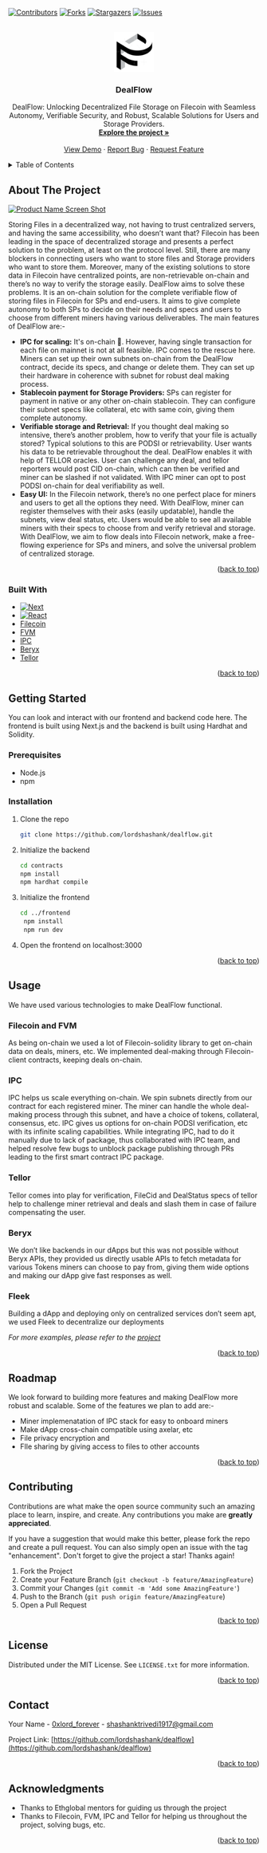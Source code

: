 <!-- Improved compatibility of back to top link: See: https://github.com/othneildrew/Best-README-Template/pull/73 -->

<a name="readme-top"></a>

<!--
*** Thanks for checking out the Best-README-Template. If you have a suggestion
*** that would make this better, please fork the repo and create a pull request
*** or simply open an issue with the tag "enhancement".
*** Don't forget to give the project a star!
*** Thanks again! Now go create something AMAZING! :D
-->

<!-- PROJECT SHIELDS -->
<!--
*** I'm using markdown "reference style" links for readability.
*** Reference links are enclosed in brackets [ ] instead of parentheses ( ).
*** See the bottom of this document for the declaration of the reference variables
*** for contributors-url, forks-url, etc. This is an optional, concise syntax you may use.
*** https://www.markdownguide.org/basic-syntax/#reference-style-links
-->

[![Contributors][contributors-shield]][contributors-url]
[![Forks][forks-shield]][forks-url]
[![Stargazers][stars-shield]][stars-url]
[![Issues][issues-shield]][issues-url]

<!-- PROJECT LOGO -->
<br />
<div align="center">
  <a href="https://github.com/lordshashank/dealflow">
    <img src="frontend/public/logo.svg" alt="Logo" width="80" height="80">
  </a>

<h3 align="center">DealFlow</h3>

  <p align="center">
DealFlow: Unlocking Decentralized File Storage on Filecoin with Seamless Autonomy, Verifiable Security, and Robust, Scalable Solutions for Users and Storage Providers.
    <br />
    <a href="https://ethglobal.com/showcase/dealflow-af4xp"><strong>Explore the project »</strong></a>
    <br />
    <br />
    <a href="https://ethglobal.com/showcase/dealflow-af4xp">View Demo</a>
    ·
    <a href="https://github.com/lordshashank/dealflow/issues/new?labels=bug&template=bug-report---.md">Report Bug</a>
    ·
    <a href="https://github.com/lordshashank/dealflow/issues/new?labels=enhancement&template=feature-request---.md">Request Feature</a>
  </p>
</div>

<!-- TABLE OF CONTENTS -->
<details>
  <summary>Table of Contents</summary>
  <ol>
    <li>
      <a href="#about-the-project">About The Project</a>
      <ul>
        <li><a href="#built-with">Built With</a></li>
      </ul>
    </li>
    <li>
      <a href="#getting-started">Getting Started</a>
      <ul>
        <li><a href="#prerequisites">Prerequisites</a></li>
        <li><a href="#installation">Installation</a></li>
      </ul>
    </li>
    <li><a href="#How-we-built-it">How we built it?</a></li>
    <li><a href="#roadmap">Roadmap</a></li>
    <li><a href="#contributing">Contributing</a></li>
    <li><a href="#license">License</a></li>
    <li><a href="#contact">Contact</a></li>
    <li><a href="#acknowledgments">Acknowledgments</a></li>
  </ol>
</details>

<!-- ABOUT THE PROJECT -->

## About The Project

[![Product Name Screen Shot][product-screenshot]](https://example.com)

Storing Files in a decentralized way, not having to trust centralized servers, and having the same accessibility, who doesn’t want that?
Filecoin has been leading in the space of decentralized storage and presents a perfect solution to the problem, at least on the protocol level. Still, there are many blockers in connecting users who want to store files and Storage providers who want to store them. Moreover, many of the existing solutions to store data in Filecoin have centralized points, are non-retrievable on-chain and there’s no way to verify the storage easily.
DealFlow aims to solve these problems. It is an on-chain solution for the complete verifiable flow of storing files in Filecoin for SPs and end-users. It aims to give complete autonomy to both SPs to decide on their needs and specs and users to choose from different miners having various deliverables.
The main features of DealFlow are:-

- **IPC for scaling:** It's on-chain 🙂. However, having single transaction for each file on mainnet is not at all feasible. IPC comes to the rescue here. Miners can set up their own subnets on-chain from the DealFlow contract, decide its specs, and change or delete them. They can set up their hardware in coherence with subnet for robust deal making process.
- **Stablecoin payment for Storage Providers:** SPs can register for payment in native or any other on-chain stablecoin. They can configure their subnet specs like collateral, etc with same coin, giving them complete autonomy.
- **Verifiable storage and Retrieval:** If you thought deal making so intensive, there’s another problem, how to verify that your file is actually stored? Typical solutions to this are PODSI or retrievability. User wants his data to be retrievable throughout the deal. DealFlow enables it with help of TELLOR oracles. User can challenge any deal, and tellor reporters would post CID on-chain, which can then be verified and miner can be slashed if not validated. With IPC miner can opt to post PODSI on-chain for deal verifiability as well.
- **Easy UI:** In the Filecoin network, there’s no one perfect place for miners and users to get all the options they need. With DealFlow, miner can register themselves with their asks (easily updatable), handle the subnets, view deal status, etc. Users would be able to see all available miners with their specs to choose from and verify retrieval and storage.
  With DealFlow, we aim to flow deals into Filecoin network, make a free-flowing experience for SPs and miners, and solve the universal problem of centralized storage.

<p align="right">(<a href="#readme-top">back to top</a>)</p>

### Built With

- [![Next][Next.js]][Next-url]
- [![React][React.js]][React-url]
- [Filecoin]
- [FVM]
- [IPC]
- [Beryx]
- [Tellor]

<p align="right">(<a href="#readme-top">back to top</a>)</p>

<!-- GETTING STARTED -->

## Getting Started

You can look and interact with our frontend and backend code here. The frontend is built using Next.js and the backend is built using Hardhat and Solidity.

### Prerequisites

- Node.js
- npm

### Installation

1. Clone the repo
   ```sh
   git clone https://github.com/lordshashank/dealflow.git
   ```
2. Initialize the backend
   ```sh
   cd contracts
   npm install
   npm hardhat compile
   ```
3. Initialize the frontend
   ```sh
   cd ../frontend
    npm install
    npm run dev
   ```
4. Open the frontend on localhost:3000

<p align="right">(<a href="#readme-top">back to top</a>)</p>

<!-- USAGE EXAMPLES -->

## Usage

We have used various technologies to make DealFlow functional.

### Filecoin and FVM

As being on-chain we used a lot of Filecoin-solidity library to get on-chain data on deals, miners, etc. We implemented deal-making through Filecoin-client contracts, keeping deals on-chain.

### IPC

IPC helps us scale everything on-chain. We spin subnets directly from our contract for each registered miner. The miner can handle the whole deal-making process through this subnet, and have a choice of tokens, collateral, consensus, etc. IPC gives us options for on-chain PODSI verification, etc with its infinite scaling capabilities. While integrating IPC, had to do it manually due to lack of package, thus collaborated with IPC team, and helped resolve few bugs to unblock package publishing through PRs leading to the first smart contract IPC package.

### Tellor

Tellor comes into play for verification, FileCid and DealStatus specs of tellor help to challenge miner retrieval and deals and slash them in case of failure compensating the user.

### Beryx

We don’t like backends in our dApps but this was not possible without Beryx APIs, they provided us directly usable APIs to fetch metadata for various Tokens miners can choose to pay from, giving them wide options and making our dApp give fast responses as well.

### Fleek

Building a dApp and deploying only on centralized services don’t seem apt, we used Fleek to decentralize our deployments

_For more examples, please refer to the [project](https://ethglobal.com/showcase/dealflow-af4xp)_

<p align="right">(<a href="#readme-top">back to top</a>)</p>

<!-- ROADMAP -->

## Roadmap

We look forward to building more features and making DealFlow more robust and scalable. Some of the features we plan to add are:-

- Miner implemenatation of IPC stack for easy to onboard miners
- Make dApp cross-chain compatible using axelar, etc
- File privacy encryption and
- FIle sharing by giving access to files to other accounts

<p align="right">(<a href="#readme-top">back to top</a>)</p>

<!-- CONTRIBUTING -->

## Contributing

Contributions are what make the open source community such an amazing place to learn, inspire, and create. Any contributions you make are **greatly appreciated**.

If you have a suggestion that would make this better, please fork the repo and create a pull request. You can also simply open an issue with the tag "enhancement".
Don't forget to give the project a star! Thanks again!

1. Fork the Project
2. Create your Feature Branch (`git checkout -b feature/AmazingFeature`)
3. Commit your Changes (`git commit -m 'Add some AmazingFeature'`)
4. Push to the Branch (`git push origin feature/AmazingFeature`)
5. Open a Pull Request

<p align="right">(<a href="#readme-top">back to top</a>)</p>

<!-- LICENSE -->

## License

Distributed under the MIT License. See `LICENSE.txt` for more information.

<p align="right">(<a href="#readme-top">back to top</a>)</p>

<!-- CONTACT -->

## Contact

Your Name - [0xlord_forever](https://twitter.com/0xlord_forever) - shashanktrivedi1917@gmail.com

Project Link: [https://github.com/lordshashank/dealflow](https://github.com/lordshashank/dealflow)

<p align="right">(<a href="#readme-top">back to top</a>)</p>

<!-- ACKNOWLEDGMENTS -->

## Acknowledgments

- Thanks to Ethglobal mentors for guiding us through the project
- Thanks to Filecoin, FVM, IPC and Tellor for helping us throughout the project, solving bugs, etc.

<p align="right">(<a href="#readme-top">back to top</a>)</p>

<!-- MARKDOWN LINKS & IMAGES -->
<!-- https://www.markdownguide.org/basic-syntax/#reference-style-links -->

[contributors-shield]: https://img.shields.io/github/contributors/lordshashank/dealflow.svg?style=for-the-badge
[contributors-url]: https://github.com/lordshashank/dealflow/graphs/contributors
[forks-shield]: https://img.shields.io/github/forks/lordshashank/dealflow.svg?style=for-the-badge
[forks-url]: https://github.com/lordshashank/dealflow/network/members
[stars-shield]: https://img.shields.io/github/stars/lordshashank/dealflow.svg?style=for-the-badge
[stars-url]: https://github.com/lordshashank/dealflow/stargazers
[issues-shield]: https://img.shields.io/github/issues/lordshashank/dealflow.svg?style=for-the-badge
[issues-url]: https://github.com/lordshashank/dealflow/issues
[license-shield]: https://img.shields.io/github/license/lordshashank/dealflow.svg?style=for-the-badge
[license-url]: https://github.com/lordshashank/dealflow/blob/master/LICENSE.txt
[linkedin-shield]: https://img.shields.io/badge/-LinkedIn-black.svg?style=for-the-badge&logo=linkedin&colorB=555
[linkedin-url]: https://linkedin.com/in/linkedin_username
[product-screenshot]: images/screenshot.png
[Next.js]: https://img.shields.io/badge/next.js-000000?style=for-the-badge&logo=nextdotjs&logoColor=white
[Next-url]: https://nextjs.org/
[React.js]: https://img.shields.io/badge/React-20232A?style=for-the-badge&logo=react&logoColor=61DAFB
[React-url]: https://reactjs.org/
[Vue.js]: https://img.shields.io/badge/Vue.js-35495E?style=for-the-badge&logo=vuedotjs&logoColor=4FC08D
[Vue-url]: https://vuejs.org/
[Angular.io]: https://img.shields.io/badge/Angular-DD0031?style=for-the-badge&logo=angular&logoColor=white
[Angular-url]: https://angular.io/
[Svelte.dev]: https://img.shields.io/badge/Svelte-4A4A55?style=for-the-badge&logo=svelte&logoColor=FF3E00
[Svelte-url]: https://svelte.dev/
[Laravel.com]: https://img.shields.io/badge/Laravel-FF2D20?style=for-the-badge&logo=laravel&logoColor=white
[Laravel-url]: https://laravel.com
[Bootstrap.com]: https://img.shields.io/badge/Bootstrap-563D7C?style=for-the-badge&logo=bootstrap&logoColor=white
[Bootstrap-url]: https://getbootstrap.com
[JQuery.com]: https://img.shields.io/badge/jQuery-0769AD?style=for-the-badge&logo=jquery&logoColor=white
[JQuery-url]: https://jquery.com
[Beryx]: https://docs.zondax.ch/
[Filecoin]: https://filecoin.io/
[FVM]: https://fvm.filecoin.io/
[IPC]: https://docs.ipc.space/
[Tellor]: https://tellor.io/
